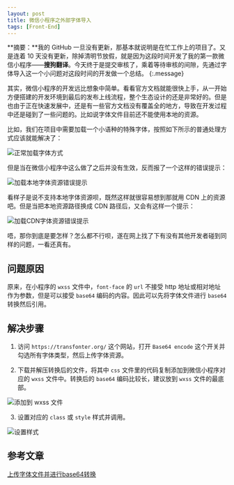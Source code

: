 ```yaml
---
layout: post
title: 微信小程序之外部字体导入
tags: [Front-End]
---
```


**摘要：**我的 GitHub 一旦没有更新，那基本就说明是在忙工作上的项目了。又是连着 10 天没有更新，除掉清明节放假，就是因为这段时间开发了我的第一款微信小程序——**搜狗翻译**。今天终于是提交审核了，乘着等待审核的间隙，先通过字体导入这一个小问题对这段时间的开发做一个总结。
{:.message}

其实，微信小程序的开发远比想象中简单。看看官方文档就能很快上手，从一开始方便搭建的开发环境到最后的发布上线流程，整个生态设计的还是非常好的。但是也由于正在快速发展中，还是有一些官方文档没有覆盖全的地方，导致在开发过程中还是碰到了一些问题的。比如说字体文件目前还不能使用本地的资源。

比如，我们在项目中需要加载一个小语种的特殊字体，按照如下所示的普通处理方式应该就能解决了：

![正常加载字体方式](/blog/assets/img/docs/WeixinApp-Font/01.png)

但是当在微信小程序中这么做了之后并没有生效，反而报了一个这样的错误提示：

![加载本地字体资源错误提示](/blog/assets/img/docs/WeixinApp-Font/02.png)

看样子是说不支持本地字体资源呗，既然这样就很容易想到那就用 CDN 上的资源吧。但是当把本地资源路径换成 CDN 路径后，又会有这样一个提示：

![加载CDN字体资源错误提示](/blog/assets/img/docs/WeixinApp-Font/03.png)

唔，那你到底是要怎样？怎么都不行呗，遂在网上找了下有没有其他开发者碰到同样的问题，一看还真有。

## 问题原因

原来，在小程序的 `wxss` 文件中，`font-face` 的 `url` 不接受 http 地址或相对地址作为参数，但是可以接受 `base64` 编码的内容。因此可以先将字体文件进行 `base64` 转换然后引用。

## 解决步骤

1. 访问 `https://transfonter.org/` 这个网站，打开 `Base64 encode` 这个开关并勾选所有字体类型，然后上传字体资源。

2. 下载并解压转换后的文件，将其中 `css` 文件里的代码复制添加到微信小程序对应的 `wxss` 文件中。转换后的 `base64` 编码比较长，建议放到 `wxss` 文件的最底部。

![添加到 wxss 文件](/blog/assets/img/docs/WeixinApp-Font/04.png)

3. 设置对应的 `class` 或 `style` 样式并调用。

![设置样式](/blog/assets/img/docs/WeixinApp-Font/05.png)

## 参考文章

[上传字体文件并进行base64转换](https://jingyan.baidu.com/article/d5a880eba54e3713f147cc91.html)

